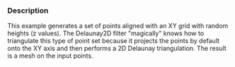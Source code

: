 ### Description
This example generates a set of points aligned with an XY grid with random heights (z values). The Delaunay2D filter "magically" knows how to triangulate this type of point set because it projects the points by default onto the XY axis and then performs a 2D Delaunay triangulation. The result is a mesh on the input points.

